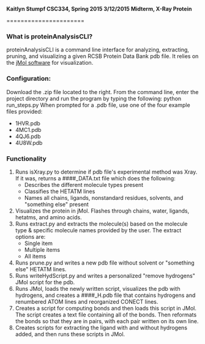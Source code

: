 <p><b>
Kaitlyn Stumpf
CSC334, Spring 2015
3/12/2015
Midterm, X-Ray Protein
</b></p>
======================

<h3>What is proteinAnalysisCLI?</h3>
<p>proteinAnalysisCLI is a command line interface for analyzing, extracting, pruning, and visualizing a given RCSB Protein Data Bank pdb file. It relies on the <a href="http://jmol.sourceforge.net/">jMol software</a> for visualization.
</p>

<h3>Configuration:</h3>
<p>
Download the .zip file located to the right.
From the command line, enter the project directory and run the program by typing the following: 
        python run_steps.py
When prompted for a .pdb file, use one of the four example files provided:
<ul>
   <li>1HVR.pdb</li>
   <li>4MC1.pdb</li>
   <li>4QJ6.pdb</li>
   <li>4U8W.pdb</li>
</ul>
</p>

<h3>Functionality</h3>
<p>
<ol>
<li>Runs isXray.py to determine if pdb file's experimental method was Xray.
   If it was, returns a ####_DATA.txt file which does the following:
   <ul>
      <li>Describes the different molecule types present</li>
      <li>Classifies the HETATM lines</li>
      <li>Names all chains, ligands, nonstandard residues, solvents, and "something else" present</li>
   </ul>
</li>
<li>Visualizes the protein in jMol. Flashes through chains, water, ligands, hetatms, and amino acids.</li>
<li>Runs extract.py and extracts the molecule(s) based on the molecule type & specific molecule names provided by the user. 
   The extract options are:
   <ul>
      <li>Single item</li>
      <li>Multiple items</li>
      <li>All items</li>
   </ul>
</li>
<li>Runs prune.py and writes a new pdb file without solvent or "something else" HETATM lines.</li>
<li>Runs writeHydScript.py and writes a personalized "remove hydrogens" JMol script for the pdb.</li>
<li>Runs JMol, loads the newly written script, visualizes the pdb with hydrogens, and creates a ####_H.pdb file that contains hydrogens and renumbered ATOM lines and reorganized CONECT lines.</li>
<li>Creates a script for computing bonds and then loads this script in JMol. The script creates a text file containing all of the bonds. Then reformats the bonds so that they are in pairs, with each pair written on its own line.</li>
<li>Creates scripts for extracting the ligand with and without hydrogens added, and then runs these scripts in JMol.</li>
</ol>
</p>
